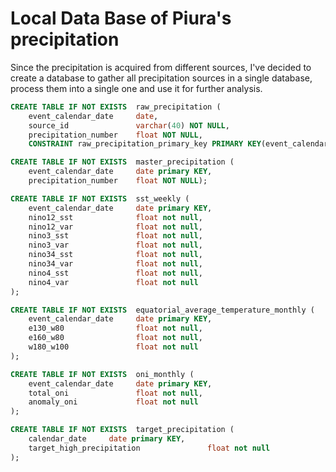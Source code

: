 # Local Data Base of Piura's precipitation

Since the precipitation is acquired from different sources, I've decided to create a database to gather all
precipitation sources in a single database, process them into a single one and use it for further analysis.

```sql
CREATE TABLE IF NOT EXISTS  raw_precipitation (
    event_calendar_date     date,
    source_id               varchar(40) NOT NULL,
    precipitation_number    float NOT NULL,
    CONSTRAINT raw_precipitation_primary_key PRIMARY KEY(event_calendar_date, source_id));

CREATE TABLE IF NOT EXISTS  master_precipitation (
    event_calendar_date     date primary KEY,
    precipitation_number    float NOT NULL);

CREATE TABLE IF NOT EXISTS  sst_weekly (
    event_calendar_date     date primary KEY,
    nino12_sst 				float not null,
    nino12_var 				float not null,
    nino3_sst 				float not null,
    nino3_var 				float not null,
    nino34_sst 				float not null,
    nino34_var 				float not null,
    nino4_sst 				float not null,
    nino4_var 				float not null
);

CREATE TABLE IF NOT EXISTS  equatorial_average_temperature_monthly (
    event_calendar_date     date primary KEY,
    e130_w80 				float not null,
    e160_w80 				float not null,
    w180_w100 				float not null
);

CREATE TABLE IF NOT EXISTS  oni_monthly (
    event_calendar_date     date primary KEY,
    total_oni 				float not null,
    anomaly_oni 			float not null
);

CREATE TABLE IF NOT EXISTS  target_precipitation (
    calendar_date     date primary KEY,
    target_high_precipitation 				float not null
);
```